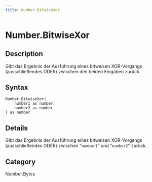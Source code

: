```yaml
---
title: Number.BitwiseXor
---
```


# Number.BitwiseXor


## Description

Gibt das Ergebnis der Ausführung eines bitweisen XOR-Vorgangs (ausschließendes ODER) zwischen den beiden Eingaben zurück.


## Syntax

```powerquery
Number.BitwiseXor(
    number1 as number,
    number2 as number
) as number
```


## Details

Gibt das Ergebnis der Ausführung eines bitweisen XOR-Vorgangs (ausschließendes ODER) zwischen "<code>number1</code>" und "<code>number2</code>" zurück.



## Category
Number.Bytes

